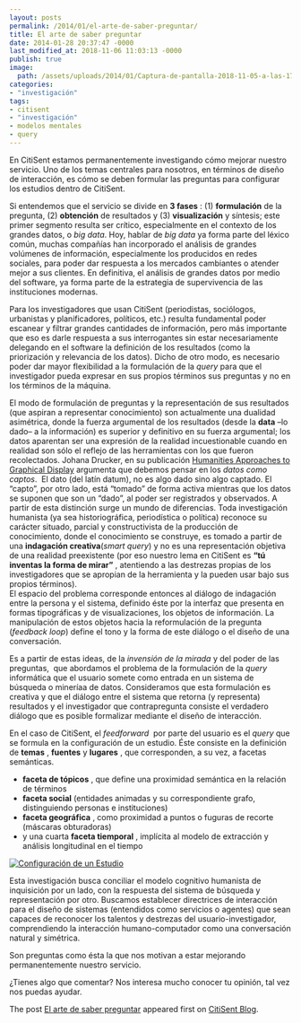```yaml
---
layout: posts
permalink: /2014/01/el-arte-de-saber-preguntar/
title: El arte de saber preguntar
date: 2014-01-28 20:37:47 -0000
last_modified_at: 2018-11-06 11:03:13 -0000
publish: true
image:
  path: /assets/uploads/2014/01/Captura-de-pantalla-2018-11-05-a-las-17.40.08.png
categories:
- "investigación"
tags:
- citisent
- "investigación"
- modelos mentales
- query
---
```

En CitiSent estamos permanentemente investigando cómo mejorar nuestro servicio. Uno de los temas centrales para nosotros, en términos de diseño de interacción, es cómo se deben formular las preguntas para configurar los estudios dentro de CitiSent.

Si entendemos que el servicio se divide en **3 fases** : (1) **formulación** de la pregunta, (2) **obtención** de resultados y (3) **visualización** y síntesis; este primer segmento resulta ser crítico, especialmente en el contexto de los grandes datos, o _big data_. Hoy, hablar de _big data_ ya forma parte del léxico común, muchas compañías han incorporado el análisis de grandes volúmenes de información, especialmente los producidos en redes sociales, para poder dar respuesta a los mercados cambiantes o atender mejor a sus clientes. En definitiva, el análisis de grandes datos por medio del software, ya forma parte de la estrategia de supervivencia de las instituciones modernas.

Para los investigadores que usan CitiSent (periodistas, sociólogos, urbanistas y planificadores, políticos, etc.) resulta fundamental poder escanear y filtrar grandes cantidades de información, pero más importante que eso es darle respuesta a sus interrogantes sin estar necesariamente delegando en el software la definición de los resultados (como la priorización y relevancia de los datos). Dicho de otro modo, es necesario poder dar mayor flexibilidad a la formulación de la _query_ para que el investigador pueda expresar en sus propios términos sus preguntas y no en los términos de la máquina.

El modo de formulación de preguntas y la representación de sus resultados (que aspiran a representar conocimiento) son actualmente una dualidad asimétrica, donde la fuerza argumental de los resultados (desde la **data** –lo dado– a la información) es superior y definitivo en su fuerza argumental; los datos aparentan ser una expresión de la realidad incuestionable cuando en realidad son sólo el reflejo de las herramientas con los que fueron recolectados. Johana Drucker, en su publicación [Humanities Approaches to Graphical Display](http://www.digitalhumanities.org/dhq/vol/5/1/000091/000091.html) argumenta que debemos pensar en los _datos como captos_.  El dato (del latín datum), no es algo dado sino algo captado. El “capto”, por otro lado, está “tomado” de forma activa mientras que los datos se suponen que son un “dado”, al poder ser registrados y observados. A partir de esta distinción surge un mundo de diferencias. Toda investigación humanista (ya sea historiográfica, periodística o política) reconoce su carácter situado, parcial y constructivista de la producción de conocimiento, donde el conocimiento se construye, es tomado a partir de una **indagación creativa**(_smart query_) y no es una representación objetiva de una realidad preexistente (por eso nuestro lema en CitiSent es **“tú inventas la forma de mirar”** , atentiendo a las destrezas propias de los investigadores que se apropian de la herramienta y la pueden usar bajo sus propios términos).  
El espacio del problema corresponde entonces al diálogo de indagación entre la persona y el sistema, definido éste por la interfaz que presenta en formas tipográficas y de visualizaciones, los objetos de información. La manipulación de estos objetos hacia la reformulación de la pregunta (_feedback loop_) define el tono y la forma de este diálogo o el diseño de una conversación.

Es a partir de estas ideas, de la _invensión de la mirada_ y del poder de las preguntas,  que abordamos el problema de la formulación de la _query_ informática que el usuario somete como entrada en un sistema de búsqueda o mineríaa de datos. Consideramos que esta formulación es creativa y que el diálogo entre el sistema que retorna (y representa) resultados y el investigador que contrapregunta consiste el verdadero diálogo que es posible formalizar mediante el diseño de interacción.

En el caso de CitiSent, el _feedforward_  por parte del usuario es el _query_ que se formula en la configuración de un estudio. Éste consiste en la definición de **temas** , **fuentes** y **lugares** , que corresponden, a su vez, a facetas semánticas.

* **faceta de tópicos** , que define una proximidad semántica en la relación de términos
* **faceta social** (entidades animadas y su correspondiente grafo, distinguiendo personas e instituciones)
* **faceta geográfica** , como proximidad a puntos o fuguras de recorte (máscaras obturadoras)
* y una cuarta **faceta tiemporal** , implícita al modelo de extracción y análisis longitudinal en el tiempo

[![Configuración de un Estudio](http://blog.citisent.com/wp-content/uploads/2014/01/Captura-de-pantalla-2014-02-04-a-las-11.46.47.png)](http://blog.citisent.com/wp-content/uploads/2014/01/Captura-de-pantalla-2014-02-04-a-las-11.46.47.png)

Esta investigación busca conciliar el modelo cognitivo humanista de inquisición por un lado, con la respuesta del sistema de búsqueda y representación por otro. Buscamos establecer directrices de interacción para el diseño de sistemas (entendidos como servicios o agentes) que sean capaces de reconocer los talentos y destrezas del usuario-investigador, comprendiendo la interacción humano-computador como una conversación natural y simétrica.

Son preguntas como ésta la que nos motivan a estar mejorando permanentemente nuestro servicio.

¿Tienes algo que comentar? Nos interesa mucho conocer tu opinión, tal vez nos puedas ayudar.

The post [El arte de saber preguntar](http://blog.citisent.com/2014/01/el-arte-de-preguntar/) appeared first on [CitiSent Blog](http://blog.citisent.com/).
